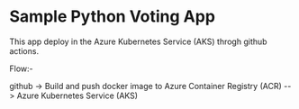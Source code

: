 # Sample Python Voting App

This app deploy in the Azure Kubernetes Service (AKS) throgh github actions. 

Flow:- 

github -> Build and push docker image to Azure Container Registry (ACR) --> Azure Kubernetes Service (AKS)
